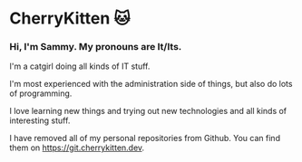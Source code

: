 # CherryKitten 🐱
 
           

### Hi, I'm Sammy. My pronouns are It/Its.
 
I'm a catgirl doing all kinds of IT stuff.

I'm most experienced with the administration side of things, but also do lots of programming.

I love learning new things and trying out new technologies and all kinds of interesting stuff.

I have removed all of my personal repositories from Github. You can find them on https://git.cherrykitten.dev.

